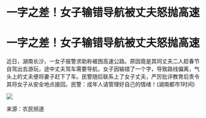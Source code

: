 # 一字之差！女子输错导航被丈夫怒抛高速

# 一字之差！女子输错导航被丈夫怒抛高速

近日，湖南长沙，一女子报警求助称被困高速公路。原因竟是其同丈夫二人趁春节自驾出去游玩，途中丈夫驾车需要导航，女子因输错了一个字，导致路线偏离，气头上的丈夫便将妻子赶下了车。民警随后联系上了女子丈夫，严厉批评教育后责令其将女子从安全地点接回。民警：成年人请管理好自己的情绪！(湖南都市1时间)

![](https://inews.gtimg.com/om_bt/O9zu3yX7aR3pnKa0bDzJ8wMzBfh30boh0lvZEeZZYxuCAAA/1000)

来源：农民频道

